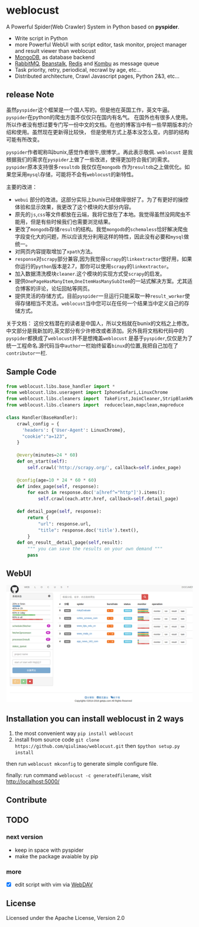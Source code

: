 weblocust
========

A Powerful Spider(Web Crawler) System in Python based on **pyspider**.

- Write script in Python
- more Powerful WebUI with script editor, task monitor, project manager and result viewer than weblocust
- [MongoDB](https://www.mongodb.org/), as database backend
- [RabbitMQ](http://www.rabbitmq.com/), [Beanstalk](http://kr.github.com/beanstalkd/), [Redis](http://redis.io/) and [Kombu](http://kombu.readthedocs.org/) as message queue
- Task priority, retry, periodical, recrawl by age, etc...
- Distributed architecture, Crawl Javascript pages, Python 2&3, etc...


release Note
-----------
虽然`pyspider`这个框架是一个国人写的。但是他在英国工作，英文牛逼。`pyspider`在python的爬虫方面不仅仅只在国内有名气。
在国外也有很多人使用。所以作者没有想过要专门写一份中文的文档。在他的博客当中有一些早期版本的介绍和使用。虽然现在更新得比较快，
但是使用方式上基本没怎么变。内部的结构可能有所改变。

`pyspider`作者昵称叫bunix,感觉作者很牛,很博学,。再此表示敬佩.
`weblocust` 是我根据我们的需求在`pyspider`上做了一些改进，使得更加符合我们的需求。`pyspider`原本支持很多`resultdb`
我仅仅在`mongodb` 作为`resultdb`之上做优化。如果您采用`mysql`存储，可能将不会有`weblocust`的新特性。

主要的改进：

*   `webui` 部分的改进。这部分实际上bunix已经做得很好了。为了有更好的操控体验和显示效果，我更改了这个模块的大部分内容。
*   原先的`js`,`css`等文件都放在云端，我将它放在了本地。我觉得虽然没网爬虫不能用，但是有些时候我们也需要浏览结果。
*   更改了`mongodb`存储`result`的结构。我觉`mongodb`的`schemaless`恰好解决爬虫字段变化大的问题，所以应该充分利用这样的特性，因此没有必要和`mysql`做统一。
*   对网页内容提取增加了`xpath`方法。
*   `response`对`scrapy`部分兼容,因为我觉得`scrapy`的`linkextractor`很好用，如果你运行的`python`版本是2.7，那你可以使用`scrapy`的`linkextractor`。
*   加入数据清洗模块`cleaner`.这个模块的实现方式受`scrapy`的启发。
*   提供`OnePageHasManyItem`,`OneItemHasManySubItem`的一站式解决方案。尤其适合博客的评论，论坛回帖等网页。
*   提供灵活的存储方式，目前`pyspider`一旦运行只能采取一种`result_worker`使得存储相当不灵活。`weblocust`当中您可以在任何一个结果当中定义自己的存储方式。


关于文档：
这份文档潜在的读者是中国人，所以文档就在bunix的文档之上修改。中文部分是我新加的,英文部分有少许修改或者添加。另外我将文档和代码中的`pyspider`都换成了`weblocust`并不是想掩盖`weblocust`
是基于`pyspider`,仅仅是为了统一工程命名.源代码当中`author`一栏始终留着`binux`的位置,我把自己加在了`contributor`一栏.

Sample Code 
-----------

```python
from weblocust.libs.base_handler import *
from weblocust.libs.useragent import IphoneSafari,LinuxChrome
from weblocust.libs.cleaners import  TakeFirst,JoinCleaner,StripBlankMoreThan2
from weblocust.libs.cleaners import  reduceclean,mapclean,mapreduce

class Handler(BaseHandler):
    crawl_config = {
      'headers': {'User-Agent': LinuxChrome},
      "cookie":"a=123",
    }

    @every(minutes=24 * 60)
    def on_start(self):
        self.crawl('http://scrapy.org/', callback=self.index_page)

    @config(age=10 * 24 * 60 * 60)
    def index_page(self, response):
        for each in response.doc('a[href^="http"]').items():
            self.crawl(each.attr.href, callback=self.detail_page)

    def detail_page(self, response):
        return {
            "url": response.url,
            "title": response.doc('title').text(),
        }
    def on_result__detail_page(self,result):
        """ you can save the results on your own demand """
        pass
```
WebUI
---------

![run one step](imgs/demo.png)


Installation
you can install weblocust in 2 ways
------------
1.   the most convenient way `pip install weblocust` 
2.   install from source code `git clone https://github.com/qiulimao/weblocust.git` then `$python setup.py install`

then run `weblocust mkconfig` to generate simple configure file.

finally: run command `weblocust -c generatedfilename`, visit [http://localhost:5000/](http://localhost:5000/)

Contribute
----------


TODO
----

### next version
* keep in space with pyspider
* make the package avaiable by pip




### more

- [x] edit script with vim via [WebDAV](http://en.wikipedia.org/wiki/WebDAV)


License
-------
Licensed under the Apache License, Version 2.0


[Demo Img]:             imgs/demo.png
[Issue]:                https://github.com/qiulimao/webocust/issues


